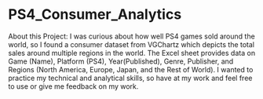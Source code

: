 # PS4_Consumer_Analytics

About this Project:
I was curious about how well PS4 games sold around the world, so I found a consumer dataset from VGChartz which depicts the total sales around multiple regions in the world. The Excel sheet provides data on Game (Name),	Platform (PS4),	Year(Published),	Genre,	Publisher, and Regions (North America, Europe, Japan, and the Rest of World). I wanted to practice my technical and analytical skills, so have at my work and feel free to use or give me feedback on my work.

